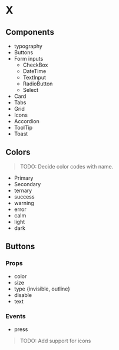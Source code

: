 
# X

## Components

- typography
- Buttons
- Form inputs
  - CheckBox
  - DateTime
  - TextInput
  - RadioButton
  - Select
- Card
- Tabs
- Grid
- Icons
- Accordion
- ToolTip
- Toast

## Colors
> TODO: Decide color codes with name.
 - Primary
 - Secondary
 - ternary
 - success
 - warning
 - error
 - calm
 - light
 - dark

## Buttons
 ### Props
  - color
  - size
  - type {invisible, outline}
  - disable
  - text

 ### Events
 - press
 > TODO: Add support for icons


